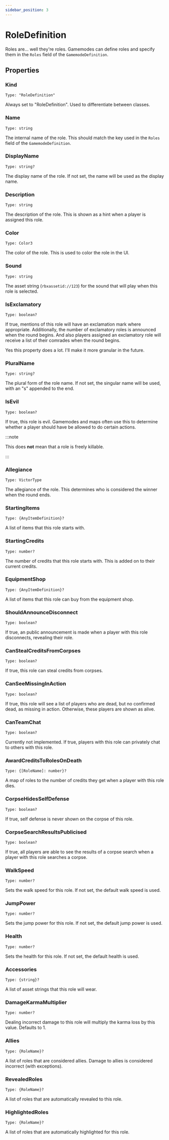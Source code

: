 ```yaml
---
sidebar_position: 3
---
```


# RoleDefinition

Roles are... well they're roles. Gamemodes can define roles and specify them in the `Roles` field of the `GamemodeDefinition`.

## Properties

### Kind

`Type: "RoleDefinition"`

Always set to "RoleDefinition". Used to differentiate between classes.

### Name

`Type: string`

The internal name of the role. This should match the key used in the `Roles` field of the `GamemodeDefinition`.

### DisplayName

`Type: string?`

The display name of the role. If not set, the name will be used as the display name.

### Description

`Type: string`

The description of the role. This is shown as a hint when a player is assigned this role.

### Color

`Type: Color3`

The color of the role. This is used to color the role in the UI.

### Sound

`Type: string`

The asset string (`rbxassetid://123`) for the sound that will play when this role is selected.

### IsExclamatory

`Type: boolean?`

If true, mentions of this role will have an exclamation mark where appropriate. Additionally, the number of exclamatory roles is announced when the round begins. And also players assigned an exclamatory role will receive a list of their comrades when the round begins.

Yes this property does a lot. I'll make it more granular in the future.

### PluralName

`Type: string?`

The plural form of the role name. If not set, the singular name will be used, with an "s" appended to the end.

### IsEvil

`Type: boolean?`

If true, this role is evil. Gamemodes and maps often use this to determine whether a player should have be allowed to do certain actions.

:::note

This does **not** mean that a role is freely killable.

:::

### Allegiance

`Type: VictorType`

The allegiance of the role. This determines who is considered the winner when the round ends.

### StartingItems

`Type: {AnyItemDefinition}?`

A list of items that this role starts with.

### StartingCredits

`Type: number?`

The number of credits that this role starts with. This is added on to their current credits.

### EquipmentShop

`Type: {AnyItemDefinition}?`

A list of items that this role can buy from the equipment shop.

### ShouldAnnounceDisconnect

`Type: boolean?`

If true, an public announcement is made when a player with this role disconnects, revealing their role.

### CanStealCreditsFromCorpses

`Type: boolean?`

If true, this role can steal credits from corpses.

### CanSeeMissingInAction

`Type: boolean?`

If true, this role will see a list of players who are dead, but no confirmed dead, as missing in action. Otherwise, these players are shown as alive.

### CanTeamChat

`Type: boolean?`

Currently not implemented. If true, players with this role can privately chat to others with this role.

### AwardCreditsToRolesOnDeath

`Type: {[RoleName]: number}?`

A map of roles to the number of credits they get when a player with this role dies.

### CorpseHidesSelfDefense

`Type: boolean?`

If true, self defense is never shown on the corpse of this role.

### CorpseSearchResultsPublicised

`Type: boolean?`

If true, all players are able to see the results of a corpse search when a player with this role searches a corpse.

### WalkSpeed

`Type: number?`

Sets the walk speed for this role. If not set, the default walk speed is used.

### JumpPower

`Type: number?`

Sets the jump power for this role. If not set, the default jump power is used.

### Health

`Type: number?`

Sets the health for this role. If not set, the default health is used.

### Accessories

`Type: {string}?`

A list of asset strings that this role will wear.

### DamageKarmaMultiplier

`Type: number?`

Dealing incorrect damage to this role will multiply the karma loss by this value. Defaults to 1.

### Allies

`Type: {RoleName}?`

A list of roles that are considered allies. Damage to allies is considered incorrect (with exceptions).

### RevealedRoles

`Type: {RoleName}?`

A list of roles that are automatically revealed to this role.

### HighlightedRoles

`Type: {RoleName}?`

A list of roles that are automatically highlighted for this role.